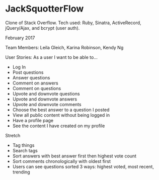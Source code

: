 # JackSquotterFlow
Clone of Stack Overflow.
Tech used: Ruby, Sinatra, ActiveRecord, jQuery/Ajax, and bcrypt (user auth).

February 2017

Team Members: Leila Gleich, Karina Robinson, Kendy Ng

User Stories:
As a user I want to be able to...
* Log In
* Post questions
* Answer questions
* Comment on answers
* Comment on questions
* Upvote and downvote questions
* Upvote and downvote answers
* Upvote and downvote comments
* Choose the best answer to a question I posted
* View all public content without being logged in
* Have a profile page
* See the content I have created on my profile

Stretch
* Tag things
* Search tags
* Sort answers with best answer first then highest vote count
* Sort comments chronologically with oldest first
* Users can see questions sorted 3 ways: highest voted, most recent, trending
